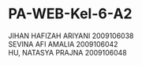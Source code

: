 # PA-WEB-Kel-6-A2
JIHAN HAFIZAH ARIYANI	2009106038 <br>
SEVINA AFI AMALIA	2009106042 <br>
HU, NATASYA PRAJNA	2009106048 <br>
